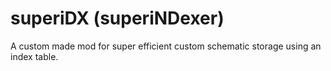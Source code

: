 # superiDX (superiNDexer)
A custom made mod for super efficient custom schematic storage using an index table.
